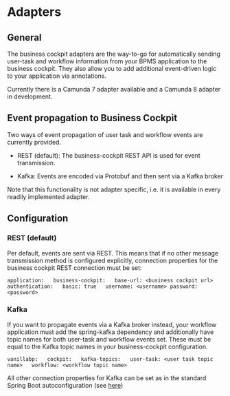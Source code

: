 # Adapters

## General

The business cockpit adapters are the way-to-go for automatically sending user-task and workflow information from your BPMS application to the business cockpit. They also allow you to add additional event-driven logic to your application via annotations. 

Currently there is a Camunda 7 adapter available and a Camunda 8 adapter in development. 

## Event propagation to Business Cockpit

Two ways of event propagation of user task and workflow events are currently provided. 

- REST (default): The business-cockpit REST API is used for event transmission.

- Kafka: Events are encoded via Protobuf and then sent via a Kafka broker

Note that this functionality is not adapter specific, i.e. it is available in every readily implemented adapter.

## Configuration

### REST (default)

Per default, events are sent via REST. This means that if no other message transmission method is configured explicitly, connection properties for the business cockpit REST connection must be set:

`application:  
  business-cockpit:  
    base-url: <business cockpit url>  
    authentication:  
      basic: true  
      username: <username>
      password: <password>`

### Kafka

If you want to propagate events via a Kafka broker instead, your workflow application must add the spring-kafka dependency and additionally have topic names for both user-task and workflow events set. These must be equal to the Kafka topic names in your business-cockpit configuration.

`vanillabp:  
  cockpit:  
    kafka-topics:  
      user-task: <user task topic name>  
      workflow: <workflow topic name>`

All other connection properties for Kafka can be set as in the standard Spring Boot autoconfiguration (see [here](https://docs.spring.io/spring-boot/docs/current/reference/html/application-properties.html#appendix.application-properties.integration))
